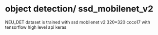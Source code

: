 # object detection/ ssd_mobilenet_v2
 NEU_DET dataset is trained with ssd mobilenet v2 320*320 coco17 with tensorflow high level api keras

